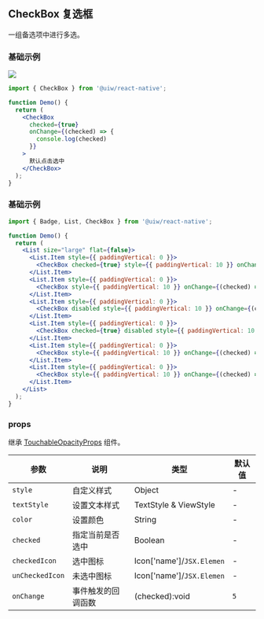 CheckBox 复选框
---

一组备选项中进行多选。

### 基础示例

![](https://user-images.githubusercontent.com/66067296/137703908-c4370f9c-fce7-423a-abd7-7951d5a48d06.png)

```jsx
import { CheckBox } from '@uiw/react-native';

function Demo() {
  return (
    <CheckBox
      checked={true}
      onChange={(checked) => {
        console.log(checked)
      }}
    >
      默认点击选中
    </CheckBox>
  );
}
```


### 基础示例

```jsx
import { Badge, List, CheckBox } from '@uiw/react-native';

function Demo() {
  return (
    <List size="large" flat={false}>
      <List.Item style={{ paddingVertical: 0 }}>
        <CheckBox checked={true} style={{ paddingVertical: 10 }} onChange={(checked) => { console.log(checked)}}>默认点击选中</CheckBox>
      </List.Item>
      <List.Item style={{ paddingVertical: 0 }}>
        <CheckBox style={{ paddingVertical: 10 }} onChange={(checked) => { console.log(checked)}}>默认未选中</CheckBox>
      </List.Item>
      <List.Item style={{ paddingVertical: 0 }}>
        <CheckBox disabled style={{ paddingVertical: 10 }} onChange={(checked) => { console.log(checked)}}>默认禁用未选中</CheckBox>
      </List.Item>
      <List.Item style={{ paddingVertical: 0 }}>
        <CheckBox checked={true} disabled style={{ paddingVertical: 10 }} onChange={(checked) => { console.log(checked)}}>默认禁用选中</CheckBox>
      </List.Item>
      <List.Item style={{ paddingVertical: 0 }}>
        <CheckBox style={{ paddingVertical: 10 }} onChange={(checked) => { console.log(checked)}}>默认未选中</CheckBox>
      </List.Item>
      <List.Item style={{ paddingVertical: 0 }}>
        <CheckBox style={{ paddingVertical: 10 }} onChange={(checked) => { console.log(checked)}}>默认未选中</CheckBox>
      </List.Item>
    </List>
  );
}
```

### props

继承 [TouchableOpacityProps](https://facebook.github.io/react-native/docs/touchableopacity#props) 组件。

| 参数 | 说明 | 类型 | 默认值 |
|------|------|-----|------|
| `style` | 自定义样式 | Object | - |
| `textStyle` | 设置文本样式 | TextStyle & ViewStyle | - |
| `color` | 设置颜色 | String | - |
| `checked` | 指定当前是否选中 | Boolean | - |
| `checkedIcon` | 选中图标 | Icon['name']/`JSX.Elemen` | - |
| `unCheckedIcon` | 未选中图标 | Icon['name']/`JSX.Elemen` | - |
| `onChange` | 事件触发的回调函数 | (checked):void | `5` |
